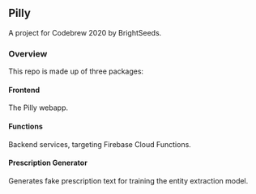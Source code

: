 ## Pilly

A project for Codebrew 2020 by BrightSeeds.

### Overview

This repo is made up of three packages:

#### Frontend

The Pilly webapp.

#### Functions

Backend services, targeting Firebase Cloud Functions.

#### Prescription Generator

Generates fake prescription text for training the entity extraction model.
